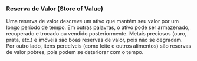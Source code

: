 ### Reserva de Valor (Store of Value)

Uma reserva de valor descreve um ativo que mantém seu valor por um longo período de tempo. Em outras palavras, o ativo pode ser armazenado, recuperado e trocado ou vendido posteriormente. Metais preciosos (ouro, prata, etc.) e imóveis são boas reservas de valor, pois não se degradam. Por outro lado, itens perecíveis (como leite e outros alimentos) são reservas de valor pobres, pois podem se deteriorar com o tempo.